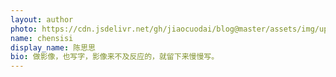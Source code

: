 ```yaml
---
layout: author
photo: https://cdn.jsdelivr.net/gh/jiaocuodai/blog@master/assets/img/uploads/authors/chensisi.JPG
name: chensisi
display_name: 陈思思
bio: 做影像，也写字，影像来不及反应的，就留下来慢慢写。
---
```

